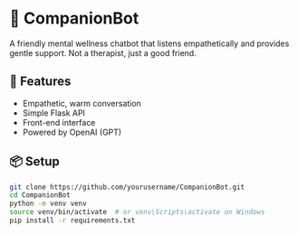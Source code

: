 # 🤖 CompanionBot

A friendly mental wellness chatbot that listens empathetically and provides gentle support. Not a therapist, just a good friend.

## 🚀 Features
- Empathetic, warm conversation
- Simple Flask API
- Front-end interface
- Powered by OpenAI (GPT)

## 📦 Setup

```bash
git clone https://github.com/yourusername/CompanionBot.git
cd CompanionBot
python -m venv venv
source venv/bin/activate  # or venv\Scripts\activate on Windows
pip install -r requirements.txt
